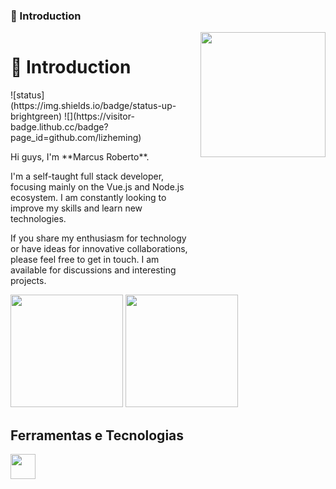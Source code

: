 ### 👋 Introduction

<div style="display: flex">
  <div style="padding-right: 10px">
    <h1>👋 Introduction</h1>
    ![status](https://img.shields.io/badge/status-up-brightgreen) ![](https://visitor-badge.lithub.cc/badge?page_id=github.com/lizheming)
    <p>Hi guys, I'm **Marcus Roberto**.</p>
    <p>I'm a self-taught full stack developer, focusing mainly on the Vue.js and Node.js ecosystem. I am constantly looking to improve my skills and learn new technologies.</p>
    <p>If you share my enthusiasm for technology or have ideas for innovative collaborations, please feel free to get in touch. I am available for discussions and interesting projects.</p>
  </div>
  <img src='https://media.tenor.com/C66qVGZsvCsAAAAd/dj-doggy-dog.gif' width='200'>
</div>


<div>
  <img loading="lazy" height="180em" src="https://github-stats-marcus-robertos-projects.vercel.app/api?username=marocama&show_icons=true&theme=dracula&include_all_commits=true&count_private=true" />
  <img loading="lazy" height="180em" src="https://github-stats-marcus-robertos-projects.vercel.app/api/top-langs/?username=marocama&hide_progress=true&langs_count=15&theme=dracula" />
</div>

## Ferramentas e Tecnologias

<img loading="lazy" src="https://cdn.jsdelivr.net/gh/devicons/devicon/icons/git/git-original.svg" width="40" height="40"/>

